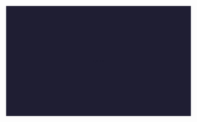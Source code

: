 <div style="width: 100%; height: 300px; background-color: #1F1E33; color: #1F1E33; display: flex;">
    <div style="margin: auto; font-size: 0.5rem">C,M,Y,K</div>
</div